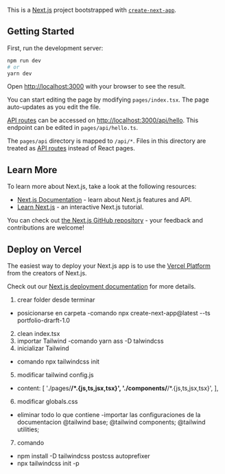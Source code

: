 This is a [Next.js](https://nextjs.org/) project bootstrapped with [`create-next-app`](https://github.com/vercel/next.js/tree/canary/packages/create-next-app).

## Getting Started

First, run the development server:

```bash
npm run dev
# or
yarn dev
```

Open [http://localhost:3000](http://localhost:3000) with your browser to see the result.

You can start editing the page by modifying `pages/index.tsx`. The page auto-updates as you edit the file.

[API routes](https://nextjs.org/docs/api-routes/introduction) can be accessed on [http://localhost:3000/api/hello](http://localhost:3000/api/hello). This endpoint can be edited in `pages/api/hello.ts`.

The `pages/api` directory is mapped to `/api/*`. Files in this directory are treated as [API routes](https://nextjs.org/docs/api-routes/introduction) instead of React pages.

## Learn More

To learn more about Next.js, take a look at the following resources:

- [Next.js Documentation](https://nextjs.org/docs) - learn about Next.js features and API.
- [Learn Next.js](https://nextjs.org/learn) - an interactive Next.js tutorial.

You can check out [the Next.js GitHub repository](https://github.com/vercel/next.js/) - your feedback and contributions are welcome!

## Deploy on Vercel

The easiest way to deploy your Next.js app is to use the [Vercel Platform](https://vercel.com/new?utm_medium=default-template&filter=next.js&utm_source=create-next-app&utm_campaign=create-next-app-readme) from the creators of Next.js.

Check out our [Next.js deployment documentation](https://nextjs.org/docs/deployment) for more details.

1. crear folder desde terminar

- posicionarse en carpeta
  -comando npx create-next-app@latest --ts portfolio-drarft-1.0

2.  clean index.tsx
3.  importar Tailwind
    -comando yarn ass -D talwindcss
4.  inicializar Tailwind

- comando npx tailwindcss init

5.  modificar tailwind config.js

- content: [
  './pages/**/*.{js,ts,jsx,tsx}',
  './components/**/*.{js,ts,jsx,tsx}',
  ],

6. modificar globals.css

- eliminar todo lo que contiene
  -importar las configuraciones de la documentacion
  @tailwind base;
  @tailwind components;
  @tailwind utilities;

7. comando

- npm install -D tailwindcss postcss autoprefixer
- npx tailwindcss init -p
